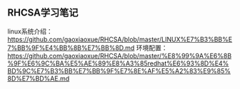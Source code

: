 ## RHCSA学习笔记
linux系统介绍：https://github.com/gaoxiaoxue/RHCSA/blob/master/LINUX%E7%B3%BB%E7%BB%9F%E4%BB%8B%E7%BB%8D.md
环境配置：https://github.com/gaoxiaoxue/RHCSA/blob/master/%E8%99%9A%E6%8B%9F%E6%9C%BA%E5%AE%89%E8%A3%85redhat%E6%93%8D%E4%BD%9C%E7%B3%BB%E7%BB%9F%E7%8E%AF%E5%A2%83%E9%85%8D%E7%BD%AE.md
